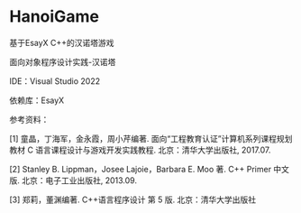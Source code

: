 # HanoiGame

基于EsayX C++的汉诺塔游戏

面向对象程序设计实践-汉诺塔

IDE：Visual Studio 2022

依赖库：EsayX

参考资料：

[1] 童晶，丁海军，金永霞，周小芹编著. 面向“工程教育认证”计算机系列课程规划教材 C 语言课程设计与游戏开发实践教程. 北京：清华大学出版社, 2017.07.

[2] Stanley B. Lippman，Josee Lajoie，Barbara E. Moo 著. C++ Primer 中文版. 北京：电子工业出版社, 2013.09.

[3] 郑莉，董渊编著. C++语言程序设计 第 5 版. 北京：清华大学出版社
